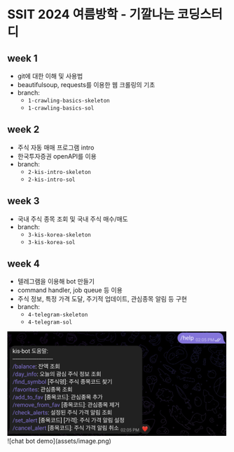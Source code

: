 # SSIT 2024 여름방학 - 기깔나는 코딩스터디

## week 1
- git에 대한 이해 및 사용법
- beautifulsoup, requests를 이용한 웹 크롤링의 기초
- branch:
  - `1-crawling-basics-skeleton`
  - `1-crawling-basics-sol`

## week 2
- 주식 자동 매매 프로그램 intro
- 한국투자증권 openAPI를 이용
- branch:
  - `2-kis-intro-skeleton`
  - `2-kis-intro-sol`

## week 3
- 국내 주식 종목 조회 및 국내 주식 매수/매도 
- branch:
  - `3-kis-korea-skeleton`
  - `3-kis-korea-sol`

## week 4
- 텔레그램을 이용해 bot 만들기
- command handler, job queue 등 이용
- 주식 정보, 특정 가격 도달, 주기적 업데이트, 관심종목 알림 등 구현
- branch:
  - `4-telegram-skeleton`
  - `4-telegram-sol`

<img src= "assets/image.png" width="500">
![chat bot demo](assets/image.png)